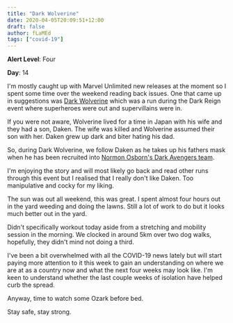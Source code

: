 ```yaml
---
title: "Dark Wolverine"
date: 2020-04-05T20:09:51+12:00
draft: false
author: fLaMEd
tags: ["covid-19"]
---
```


**Alert Level**: Four

**Day**: 14

I'm mostly caught up with Marvel Unlimited new releases at the moment so I spent some time over the weekend reading back issues. One that came up in suggestions was [Dark Wolverine](https://www.marvel.com/comics/series/7707/dark_wolverine_2009_-_2010) which was a run during the Dark Reign event where superheroes were out and supervillains were in.

If you were not aware, Wolverine lived for a time in Japan with his wife and they had a son, Daken. The wife was killed and Wolverine assumed their son with her. Daken grew up dark and biter hating his dad.

So, during Dark Wolverine, we follow Daken as he takes up his fathers mask when he has been recruited into [Normon Osborn's Dark Avengers team](https://www.marvel.com/comics/issue/23175/dark_avengers_2009_1).

I'm enjoying the story and will most likely go back and read other runs through this event but I realised that I really don't like Daken. Too manipulative and cocky for my liking. 

The sun was out all weekend, this was great. I spent almost four hours out in the yard weeding and doing the lawns. Still a lot of work to do but it looks much better out in the yard.

Didn't specifically workout today aside from a stretching and mobility session in the morning. We clocked in around 5km over two dog walks, hopefully, they didn't mind not doing a third.

I've been a bit overwhelmed with all the COVID-19 news lately but will start paying more attention to it this week to gain an understanding on where we are at as a country now and what the next four weeks may look like. I'm keen to understand whether the last couple weeks of isolation have helped curb the spread. 

Anyway, time to watch some Ozark before bed.

Stay safe, stay strong.